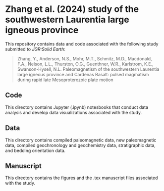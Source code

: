 # Zhang et al. (2024) study of the southwestern Laurentia large igneous province

This repository contains data and code associated with the following study submitted to *JGR:Solid Earth*:

> Zhang, Y., Anderson, N.S., Mohr, M.T., Schmitz, M.D., Macdonald, F.A., Nelson, L.L., Thurston, O.G., Guenthner, W.R., Karlstrom, K.E., Swanson-Hysell, N.L. Paleomagnetism of the southwestern Laurentia large igneous province and Cardenas Basalt: pulsed magmatism during rapid late Mesoproterozoic plate motion

## Code

This directory contains Jupyter (.ipynb) notesbooks that conduct data analysis and develop data visualizations associated with the study.

## Data

This directory contains compiled paleomagnetic data, new paleomagnetic data, compiled geochronology and geochemistry data, stratigraphic data, and bedding orientation data.

## Manuscript

This directory contains the figures and the .tex manuscript files associated with the study.
